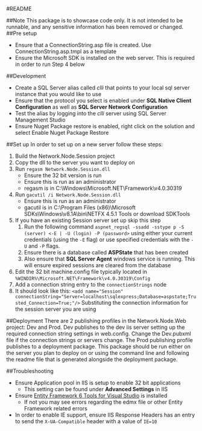 #README

##Note
This package is to showcase code only.  It is not intended to be runnable, and any sensitive information has been removed or changed.
##Pre setup
* Ensure that a ConnectionString.asp file is created. Use ConnectionString.asp.tmpl as a template
* Ensure the Microsoft SDK is installed on the web server. This is required in order to run Step 4 below

##Development
* Create a SQL Server alias called *clli* that points to your local sql server instance that you would like to use
* Ensure that the protocol you select is enabled under **SQL Native Client Configuration** as well as **SQL Server Network Configuration**
* Test the alias by logging into the *clli* server using SQL Server Management Studio
* Ensure Nuget Package restore is enabled, right click on the solution and select Enable Nuget Package Restore

##Set up
In order to set up on a new server follow these steps:

1. Build the Network.Node.Session project
2. Copy the dll to the server you want to deploy on
3. Run `regasm Network.Node.Session.dll`
	* Ensure the 32 bit version is run
	* Ensure this is run as an administrator
	* regasm is in C:\Windows\Microsoft.NET\Framework\v4.0.30319
4. Run `gacutil /i Network.Node.Session.dll`
	* Ensure this is run as an administrator
	* gacutil is in C:\Program Files (x86)\Microsoft SDKs\Windows\v8.1A\bin\NETFX 4.5.1 Tools or download SDKTools
5. If you have an existing Session server set up skip this step
    1. Run the following command `aspnet_regsql -ssadd -sstype p -S (server) <-E | -U (login) -P (password>` 
using either your current credentials (using the `-E` flag) or use specified credentials with the `-U` and `-P` flags.
    2. Ensure there is a database called __ASPState__ that has been created
    3. Also ensure that __SQL Server Agent__ windows service is running. This will ensure expired sessions are cleared from the database
5. Edit the 32 bit machine.config file typically located in `%WINDIR%\Microsoft.NET\Framework\v4.0.30319\Config`
6. Add a connection string entry to the `connectionStrings` node
7. It should look like this: `<add name="Session" connectionString="Server=localhost\sqlexpress;Database=aspstate;Trusted_Connection=True;"/>`
Substituting the connection information for the session server you are using

##Deployment
There are 2 publishing profiles in the Network.Node.Web project: Dev and Prod. Dev publishes to the dev iis server setting up the required connection string settings
in web.config. Change the Dev.pubxml file if the connection strings or servers change. The Prod publishing profile publishes to a deployment package. This
package should be run either on the server you plan to deploy on or using the command line and following the readme file that is generated alongside the deployment
package.

##Troubleshooting
* Ensure Application pool in IIS is setup to enable 32 bit applications
	* This setting can be found under __Advanced Settings__ in IIS
* Ensure [Entity Framework 6 Tools for Visual Studio](http://www.microsoft.com/en-us/download/confirmation.aspx?id=40762) is installed
	* If not you may see errors regarding the edmx file or other Entity Framework related errors
* In order to enable IE support, ensure IIS Response Headers has an entry to send the `X-UA-Compatible` header with a value of `IE=10`